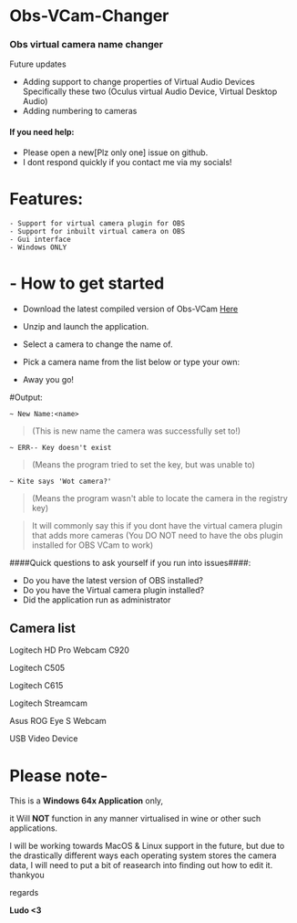 # Obs-VCam-Changer
### Obs virtual camera name changer
Future updates
- Adding support to change properties of Virtual Audio Devices Specifically these two
(Oculus virtual Audio Device, Virtual Desktop Audio)
- Adding numbering to cameras

#### If you need help:
- Please open a new[Plz only one] issue on github.
- I dont respond quickly if you contact me via my socials!


# Features:
```
- Support for virtual camera plugin for OBS
- Support for inbuilt virtual camera on OBS
- Gui interface
- Windows ONLY

```


# - How to get started

- Download the latest compiled version of Obs-VCam [Here](https://github.com/LudoDash/Obs-VCam-Changer/releases)

- Unzip and launch the application.

- Select a camera to change the name of.

- Pick a camera name from the list below or type your own:

- Away you go!





#Output:

```
~ New Name:<name> 
```
> (This is new name the camera was successfully set to!)


```
~ ERR-- Key doesn't exist
```
> (Means the program tried to set the key, but was unable to)


```
~ Kite says 'Wot camera?'
```
> (Means the program wasn't able to locate the camera in the registry key)

> It will commonly say this if you dont have the virtual camera plugin
> that adds more cameras (You DO NOT need to have the obs plugin installed for OBS VCam to work)

####Quick questions to ask yourself if you run into issues####:

- Do you have the latest version of OBS installed?
- Do you have the Virtual camera plugin installed?
- Did the application run as administrator




## Camera list
Logitech HD Pro Webcam C920

Logitech C505

Logitech C615

Logitech Streamcam

Asus ROG Eye S Webcam

USB Video Device


# **Please note-**
This is a **Windows 64x Application** only, 

it Will **NOT** function in any manner virtualised in wine or other such applications.

I will be working towards MacOS & Linux support in the future,
but due to the drastically different ways each operating system stores the camera data, I will need to put a bit of reasearch into finding out how to edit it.
thankyou

regards

**Ludo <3**
